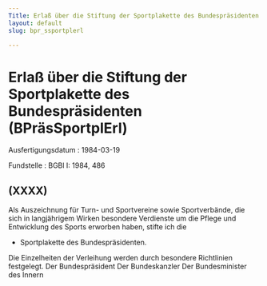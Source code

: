 ```yaml
---
Title: Erlaß über die Stiftung der Sportplakette des Bundespräsidenten
layout: default
slug: bpr_ssportplerl

---
```


# Erlaß über die Stiftung der Sportplakette des Bundespräsidenten (BPräsSportplErl)

Ausfertigungsdatum
:   1984-03-19

Fundstelle
:   BGBl I: 1984, 486



## (XXXX)

Als Auszeichnung für Turn- und Sportvereine sowie Sportverbände, die
sich in langjährigem Wirken besondere Verdienste um die Pflege und
Entwicklung des Sports erworben haben, stifte ich die

*   Sportplakette des Bundespräsidenten.



Die Einzelheiten der Verleihung werden durch besondere Richtlinien
festgelegt.
Der Bundespräsident
Der Bundeskanzler
Der Bundesminister des Innern

